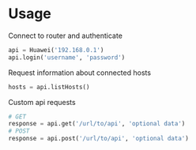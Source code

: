 # Usage

Connect to router and authenticate
```python
api = Huawei('192.168.0.1')
api.login('username', 'password')
```

Request information about connected hosts
```python
hosts = api.listHosts()
```

Custom api requests
```python
# GET
response = api.get('/url/to/api', 'optional data')
# POST
response = api.post('/url/to/api', 'optional data')
```
